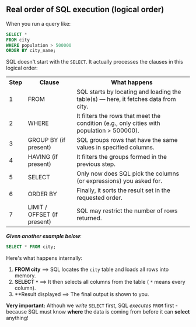 ## **Real order of SQL execution (logical order)**

When you run a query like:
```sql
SELECT * 
FROM city
WHERE population > 500000
ORDER BY city_name;
```
SQL doesn't start with the `SELECT`. 
It actually processes the clauses in this logical order: 


<table>
  <tr>
    <th>Step</th>
    <th>Clause</th>
    <th>What happens</th>
  </tr>
  <tr>
    <td>1</td>
    <td>FROM</td>
    <td>SQL starts by locating and loading the table(s) — here, it fetches data from city.</td>
  </tr>
  <tr>
    <td>2</td>
    <td>WHERE</td>
    <td>It filters the rows that meet the condition (e.g., only cities with population &gt; 500000).</td>
  </tr>
  <tr>
    <td>3</td>
    <td>GROUP BY (if present)</td>
    <td>SQL groups rows that have the same values in specified columns.</td>
  </tr>
  <tr>
    <td>4</td>
    <td>HAVING (if present)</td>
    <td>It filters the groups formed in the previous step.</td>
  </tr>
  <tr>
    <td>5</td>
    <td>SELECT</td>
    <td>Only now does SQL pick the columns (or expressions) you asked for.</td>
  </tr>
  <tr>
    <td>6</td>
    <td>ORDER BY</td>
    <td>Finally, it sorts the result set in the requested order.</td>
  </tr>
  <tr>
    <td>7</td>
    <td>LIMIT / OFFSET (if present)</td>
    <td>SQL may restrict the number of rows returned.</td>
  </tr>
</table>

***Given another example below***:

```sql
SELECT * FROM city;
```

Here's what happens internally:
 1. **FROM city** ==> SQL locates the `city` table and loads all rows into memory. 
 2. **SELECT `*`** ==> It then selects all columns from the table ( `*` means every column).
 3. **Result displayed ==> The final output is shown to you. 

 **Very important:**
 Althouh we *write* `SELECT` first, SQL *executes* `FROM` first - because SQL must know **where** the data is coming from before it can **select** anything! 

